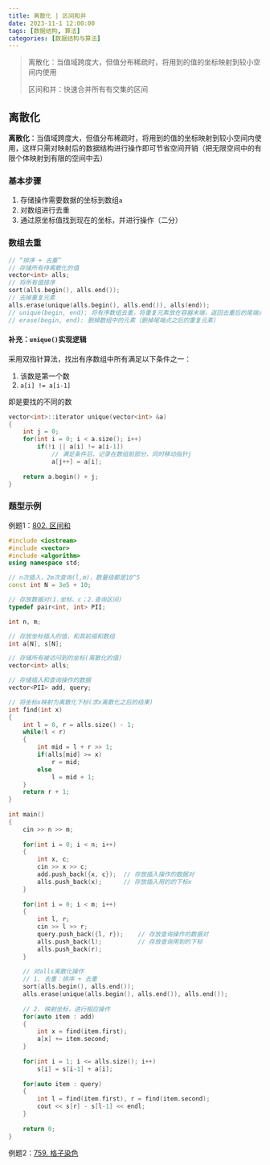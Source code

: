 ```yaml
---
title: 离散化 | 区间和并
date: 2023-11-1 12:00:00
tags: [数据结构, 算法]
categories: [数据结构与算法]
---
```


> 离散化：当值域跨度大，但值分布稀疏时，将用到的值的坐标映射到较小空间内使用
>
> 区间和并：快速合并所有有交集的区间

<!--more-->

## 离散化

**离散化**：当值域跨度大，但值分布稀疏时，将用到的值的坐标映射到较小空间内使用，这样只需对映射后的数据结构进行操作即可节省空间开销（把无限空间中的有限个体映射到有限的空间中去）

### 基本步骤

1. 存储操作需要数据的坐标到数组`a`
2. 对数组进行去重
3. 通过原坐标值找到现在的坐标，并进行操作（二分）

### 数组去重

```cpp
// “排序 + 去重”
// 存储所有待离散化的值
vector<int> alls;
// 将所有值排序
sort(alls.begin(), alls.end());
// 去掉重复元素
alls.erase(unique(alls.begin(), alls.end()), alls(end));
// unique(begin, end): 将有序数组去重，将重复元素放在容器末端，返回去重后的尾端点
// erase(begin, end): 删掉数组中的元素（删掉尾端点之后的重复元素）
```

#### 补充：`unique()`实现逻辑

采用双指针算法，找出有序数组中所有满足以下条件之一：

1. 该数是第一个数
2. `a[i] != a[i-1]`

即是要找的不同的数

```cpp
vector<int>::iterator unique(vector<int> &a)
{
    int j = 0;
    for(int i = 0; i < a.size(); i++)
    	if(!i || a[i] != a[i-1])
            // 满足条件后，记录在数组前部分，同时移动指针j
            a[j++] = a[i];
    
    return a.begin() + j; 
}
```



### 题型示例

例题1：[802. 区间和](https://www.acwing.com/problem/content/804/)

```cpp 
#include <iostream>
#include <vector>
#include <algorithm>
using namespace std;

// n次插入，2m次查询(l,m)，数量级都是10^5
const int N = 3e5 + 10;

// 存放数据对(1.坐标、c；2.查询区间)
typedef pair<int, int> PII;

int n, m;

// 存放坐标插入的值，和其前缀和数组
int a[N], s[N];

// 存储所有被访问到的坐标(离散化的值)
vector<int> alls;

// 存储插入和查询操作的数据
vector<PII> add, query;

// 将坐标x映射为离散化下标(求x离散化之后的结果)
int find(int x)
{
    int l = 0, r = alls.size() - 1;
    while(l < r)
    {
        int mid = l + r >> 1;
        if(alls[mid] >= x)   
            r = mid;
        else 
            l = mid + 1;
    }
    return r + 1;
}
 
int main()
{
    cin >> n >> m;
    
    for(int i = 0; i < n; i++)
    {
        int x, c;
        cin >> x >> c;
        add.push_back({x, c});  // 存放插入操作的数据对
        alls.push_back(x);      // 存放插入用的的下标x
    }
    
    for(int i = 0; i < m; i++)
    {
        int l, r;
        cin >> l >> r;
        query.push_back({l, r});    // 存放查询操作的数据对
        alls.push_back(l);          // 存放查询用到的下标
        alls.push_back(r);
    }
    
    // 对alls离散化操作
    // 1. 去重：排序 + 去重
    sort(alls.begin(), alls.end());
    alls.erase(unique(alls.begin(), alls.end()), alls.end());
    
    // 2. 映射坐标，进行相应操作
    for(auto item : add)
    {
        int x = find(item.first);
        a[x] += item.second;
    }
    
    for(int i = 1; i <= alls.size(); i++)
        s[i] = s[i-1] + a[i];
    
    for(auto item : query)
    {
        int l = find(item.first), r = find(item.second);
        cout << s[r] - s[l-1] << endl;
    }    
    
    return 0;
}
```



例题2：[759. 格子染色](https://www.acwing.com/problem/content/761/)













